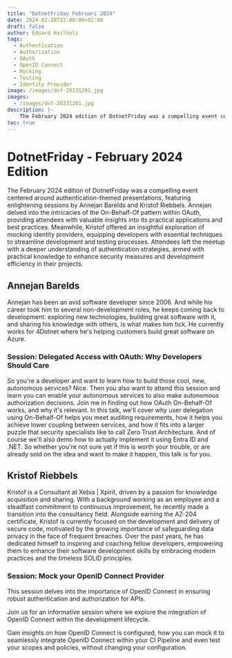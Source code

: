 ```yaml
---
title: "DotnetFriday Februari 2024"
date: 2024-02-28T22:00:00+02:00
draft: false
author: Eduard Keilholz
tags:
  - Authentication
  - Authorization
  - OAuth
  - OpenID Connect
  - Mocking
  - Testing
  - Identity Provider
image: /images/dnf-20231201.jpg
images:
  - /images/dnf-20231201.jpg
description: |-
    The February 2024 edition of DotnetFriday was a compelling event centered around authentication-themed discussions, featuring enlightening presentations by Annejan Barelds and Kristof Riebbels. Annejan delved into the intricacies of the On-Behalf-Of pattern within OAuth, providing attendees with valuable insights into its practical applications and best practices. Meanwhile, Kristof offered an insightful exploration of mocking identity providers, equipping developers with essential techniques to streamline development and testing processes. Attendees left the meetup with a deeper understanding of authentication strategies, armed with practical knowledge to enhance security measures and development efficiency in their projects.
toc: true
---
```


# DotnetFriday - February 2024 Edition

The February 2024 edition of DotnetFriday was a compelling event centered around authentication-themed presentations, featuring enlightening sessions by Annejan Barelds and Kristof Riebbels. Annejan delved into the intricacies of the On-Behalf-Of pattern within OAuth, providing attendees with valuable insights into its practical applications and best practices. Meanwhile, Kristof offered an insightful exploration of mocking identity providers, equipping developers with essential techniques to streamline development and testing processes. Attendees left the meetup with a deeper understanding of authentication strategies, armed with practical knowledge to enhance security measures and development efficiency in their projects.

## Annejan Barelds

Annejan has been an avid software developer since 2006. And while his career took him to several non-development roles, he keeps coming back to development: exploring new technologies, building great software with it, and sharing his knowledge with others, is what makes him tick. He currently works for 4Dotnet where he's helping customers build great software on Azure.

### Session: Delegated Access with OAuth: Why Developers Should Care

So you're a developer and want to learn how to build those cool, new, autonomous services? Nice. Then you also want
to attend this session and learn you can enable your autonomous services to also make autonomous authorization
decisions. Join me in finding out how OAuth On-Behalf-Of works, and why it's relevant. In this talk, we'll cover why
user delegation using On-Behalf-Of helps you meet auditing requirements, how it helps you achieve lower coupling
between services, and how it fits into a larger puzzle that security specialists like to call Zero Trust Architecture.
And of course we'll also demo how to actually implement it using Entra ID and .NET. So whether you're not sure yet
if this is worth your trouble, or are already sold on the idea and want to make it happen, this talk is for you.

## Kristof Riebbels

Kristof is a Consultant at Xebia | Xpirit, driven by a passion for knowledge acquisition and sharing. With a background working as an employee and a steadfast commitment to continuous improvement, he recently made a transition into the consultancy field. Alongside earning the AZ-204 certificate, Kristof is currently focused on the development and delivery of secure code, motivated by the growing importance of safeguarding data privacy in the face of frequent breaches. Over the past years, he has dedicated himself to inspiring and coaching fellow developers, empowering them to enhance their software development skills by embracing modern practices and the timeless SOLID principles.

### Session: Mock your OpenID Connect Provider

This session delves into the importance of OpenID Connect in ensuring robust authentication and authorization for APIs.

Join us for an informative session where we explore the integration of OpenID Connect within the development lifecycle.

Gain insights on how OpenID Connect is configured, how you can mock it to seamlessly integrate OpenID Connect within your CI Pipeline and even test your scopes and policies, without changing your configuration.
